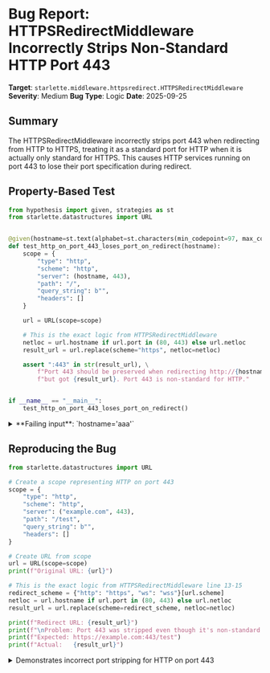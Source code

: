 # Bug Report: HTTPSRedirectMiddleware Incorrectly Strips Non-Standard HTTP Port 443

**Target**: `starlette.middleware.httpsredirect.HTTPSRedirectMiddleware`
**Severity**: Medium
**Bug Type**: Logic
**Date**: 2025-09-25

## Summary

The HTTPSRedirectMiddleware incorrectly strips port 443 when redirecting from HTTP to HTTPS, treating it as a standard port for HTTP when it is actually only standard for HTTPS. This causes HTTP services running on port 443 to lose their port specification during redirect.

## Property-Based Test

```python
from hypothesis import given, strategies as st
from starlette.datastructures import URL


@given(hostname=st.text(alphabet=st.characters(min_codepoint=97, max_codepoint=122), min_size=3, max_size=15))
def test_http_on_port_443_loses_port_on_redirect(hostname):
    scope = {
        "type": "http",
        "scheme": "http",
        "server": (hostname, 443),
        "path": "/",
        "query_string": b"",
        "headers": []
    }

    url = URL(scope=scope)

    # This is the exact logic from HTTPSRedirectMiddleware
    netloc = url.hostname if url.port in (80, 443) else url.netloc
    result_url = url.replace(scheme="https", netloc=netloc)

    assert ":443" in str(result_url), \
        f"Port 443 should be preserved when redirecting http://{hostname}:443 to https, " \
        f"but got {result_url}. Port 443 is non-standard for HTTP."


if __name__ == "__main__":
    test_http_on_port_443_loses_port_on_redirect()
```

<details>

<summary>
**Failing input**: `hostname='aaa'`
</summary>
```
Traceback (most recent call last):
  File "/home/npc/pbt/agentic-pbt/worker_/14/hypo.py", line 28, in <module>
    test_http_on_port_443_loses_port_on_redirect()
    ~~~~~~~~~~~~~~~~~~~~~~~~~~~~~~~~~~~~~~~~~~~~^^
  File "/home/npc/pbt/agentic-pbt/worker_/14/hypo.py", line 6, in test_http_on_port_443_loses_port_on_redirect
    def test_http_on_port_443_loses_port_on_redirect(hostname):
                   ^^^
  File "/home/npc/miniconda/lib/python3.13/site-packages/hypothesis/core.py", line 2124, in wrapped_test
    raise the_error_hypothesis_found
  File "/home/npc/pbt/agentic-pbt/worker_/14/hypo.py", line 22, in test_http_on_port_443_loses_port_on_redirect
    assert ":443" in str(result_url), \
           ^^^^^^^^^^^^^^^^^^^^^^^^^
AssertionError: Port 443 should be preserved when redirecting http://aaa:443 to https, but got https://aaa/. Port 443 is non-standard for HTTP.
Falsifying example: test_http_on_port_443_loses_port_on_redirect(
    hostname='aaa',  # or any other generated value
)
```
</details>

## Reproducing the Bug

```python
from starlette.datastructures import URL

# Create a scope representing HTTP on port 443
scope = {
    "type": "http",
    "scheme": "http",
    "server": ("example.com", 443),
    "path": "/test",
    "query_string": b"",
    "headers": []
}

# Create URL from scope
url = URL(scope=scope)
print(f"Original URL: {url}")

# This is the exact logic from HTTPSRedirectMiddleware line 13-15
redirect_scheme = {"http": "https", "ws": "wss"}[url.scheme]
netloc = url.hostname if url.port in (80, 443) else url.netloc
result_url = url.replace(scheme=redirect_scheme, netloc=netloc)

print(f"Redirect URL: {result_url}")
print(f"\nProblem: Port 443 was stripped even though it's non-standard for HTTP!")
print(f"Expected: https://example.com:443/test")
print(f"Actual:   {result_url}")
```

<details>

<summary>
Demonstrates incorrect port stripping for HTTP on port 443
</summary>
```
Original URL: http://example.com:443/test
Redirect URL: https://example.com/test

Problem: Port 443 was stripped even though it's non-standard for HTTP!
Expected: https://example.com:443/test
Actual:   https://example.com/test
```
</details>

## Why This Is A Bug

The bug occurs in line 14 of `starlette/middleware/httpsredirect.py` where the middleware checks `if url.port in (80, 443)` to decide whether to strip the port. This violates standard URL conventions because:

1. **Port 80 is the standard port for HTTP** - Stripping it when redirecting from `http://example.com:80` to HTTPS is correct behavior
2. **Port 443 is the standard port for HTTPS, not HTTP** - When an HTTP service runs on port 443 (non-standard), the port should be preserved during redirect

According to RFC 7230 and RFC 1700, standard ports are:
- HTTP: Port 80
- HTTPS: Port 443
- WS: Port 80 (same as HTTP)
- WSS: Port 443 (same as HTTPS)

The middleware incorrectly treats port 443 as "always strippable" regardless of the source scheme. This causes HTTP services running on port 443 to be redirected to `https://example.com` (default HTTPS port 443) instead of `https://example.com:443`, potentially reaching a different service or failing to connect entirely.

## Relevant Context

The bug affects both HTTP and WebSocket redirects since the same logic applies to WS→WSS redirections. The issue manifests in these scenarios:
- `http://example.com:443` → `https://example.com` (WRONG - should preserve :443)
- `ws://example.com:443` → `wss://example.com` (WRONG - should preserve :443)
- `http://example.com:80` → `https://example.com` (CORRECT - standard HTTP port)
- `http://example.com:8080` → `https://example.com:8080` (CORRECT - non-standard port preserved)

While running HTTP on port 443 is uncommon, it's a valid configuration that may occur in:
- Development environments with port constraints
- Reverse proxy configurations
- Services that need to appear on port 443 but don't use TLS
- Migration scenarios where services are being moved between protocols

The Starlette source code is at: https://github.com/encode/starlette/blob/master/starlette/middleware/httpsredirect.py

## Proposed Fix

```diff
--- a/starlette/middleware/httpsredirect.py
+++ b/starlette/middleware/httpsredirect.py
@@ -11,7 +11,8 @@ class HTTPSRedirectMiddleware:
         if scope["type"] in ("http", "websocket") and scope["scheme"] in ("http", "ws"):
             url = URL(scope=scope)
             redirect_scheme = {"http": "https", "ws": "wss"}[url.scheme]
-            netloc = url.hostname if url.port in (80, 443) else url.netloc
+            standard_port = {"http": 80, "ws": 80}[url.scheme]
+            netloc = url.hostname if url.port == standard_port else url.netloc
             url = url.replace(scheme=redirect_scheme, netloc=netloc)
             response = RedirectResponse(url, status_code=307)
             await response(scope, receive, send)
```